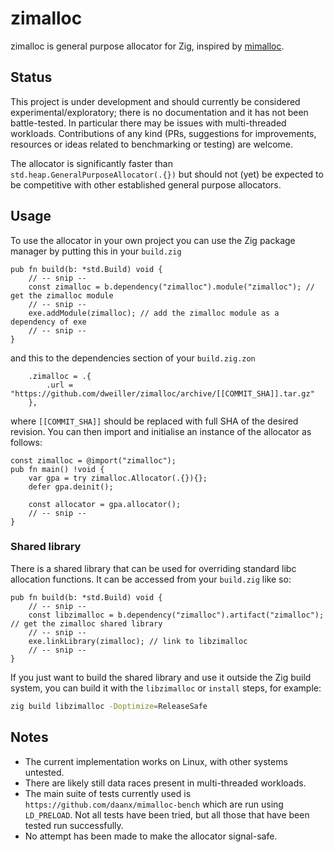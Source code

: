 # zimalloc

zimalloc is general purpose allocator for Zig, inspired by [mimalloc](https://github.com/microsoft/mimalloc).

## Status

This project is under development and should currently be considered experimental/exploratory; there
is no documentation and it has not been battle-tested. In particular there may be issues with
multi-threaded workloads. Contributions of any kind (PRs, suggestions for improvements, resources or
ideas related to benchmarking or testing) are welcome.

The allocator is significantly faster than `std.heap.GeneralPurposeAllocator(.{})` but should not
(yet) be expected to be competitive with other established general purpose allocators.

## Usage

To use the allocator in your own project you can use the Zig package manager by putting this in your
`build.zig`
```zig
pub fn build(b: *std.Build) void {
    // -- snip --
    const zimalloc = b.dependency("zimalloc").module("zimalloc"); // get the zimalloc module
    // -- snip --
    exe.addModule(zimalloc); // add the zimalloc module as a dependency of exe
    // -- snip --
}
```
and this to the dependencies section of your `build.zig.zon`
```zig
    .zimalloc = .{
        .url = "https://github.com/dweiller/zimalloc/archive/[[COMMIT_SHA]].tar.gz"
    },
```
where `[[COMMIT_SHA]]` should be replaced with full SHA of the desired revision. You can then import
and initialise an instance of the allocator as follows:
```zig
const zimalloc = @import("zimalloc");
pub fn main() !void {
    var gpa = try zimalloc.Allocator(.{}){};
    defer gpa.deinit();

    const allocator = gpa.allocator();
    // -- snip --
}
```

### Shared library

There is a shared library that can be used for overriding standard libc allocation functions.
It can be accessed from your `build.zig` like so:
```zig
pub fn build(b: *std.Build) void {
    // -- snip --
    const libzimalloc = b.dependency("zimalloc").artifact("zimalloc"); // get the zimalloc shared library
    // -- snip --
    exe.linkLibrary(zimalloc); // link to libzimalloc
    // -- snip --
}
```

If you just want to build the shared library and use it outside the Zig build system, you can build
it with the `libzimalloc` or `install` steps, for example:
```sh
zig build libzimalloc -Doptimize=ReleaseSafe
```

## Notes

  - The current implementation works on Linux, with other systems untested.
  - There are likely still data races present in multi-threaded workloads.
  - The main suite of tests currently used is `https://github.com/daanx/mimalloc-bench`
    which are run using `LD_PRELOAD`. Not all tests have been tried, but all those that have been tested
    run successfully.
  - No attempt has been made to make the allocator signal-safe.
